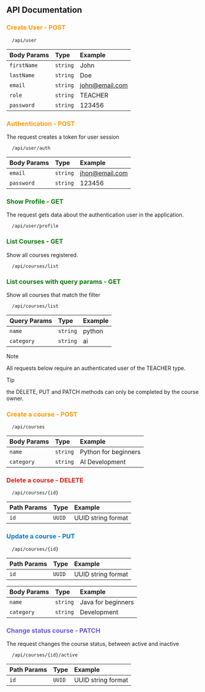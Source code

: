 
## API Documentation 

<h3 style="color: #ff9904">Create User - POST</h3>

```http
  /api/user
```

| Body Params | Type     | Example        |
|:------------|:---------|:---------------|
| `firstName` | `string` | John           |
| `lastName`  | `string` | Doe            |
| `email`     | `string` | john@email.com |
| `role`      | `string` | TEACHER        |
| `password`  | `string` | 123456         |

<h3 style="color: #ff9904">Authentication - POST</h3>
The request creates a token for user session

```http
  /api/user/auth
```

| Body Params | Type     | Example        |
|:------------|:---------|:---------------|
| `email`     | `string` | jhon@email.com |
| `password`  | `string` | 123456         |


<h3 style="color: #107c10">Show Profile - GET</h3>
The request gets data about the authentication user in the application.

```http
  /api/user/profile
```

<h3 style="color: #107c10">List Courses - GET</h3>
Show all courses registered.

```http
  /api/courses/list
```

<h3 style="color: #107c10">List courses with query params - GET</h3>
Show all courses that match the filter

```http
  /api/courses/list
```
| Query Params | Type     | Example |
|:-------------|:---------|:--------|
| `name`       | `string` | python  |
| `category`   | `string` | ai      |


> [!NOTE]
> All requests below require an authenticated user of the TEACHER type.

> [!TIP]
> the DELETE, PUT and PATCH methods can only be completed by the course owner.

<h3 style="color: #ff9904">Create a course - POST</h3>

```http
  /api/courses
```
| Body Params | Type     | Example              |
|:------------|:---------|:---------------------|
| `name`      | `string` | Python for beginners |
| `category`  | `string` | AI Development       |

<h3 style="color: #e9190c">Delete a course - DELETE</h3>

```http
  /api/courses/{id}
```
| Path Params | Type   | Example            |
|:------------|:-------|:-------------------|
| `id`        | `UUID` | UUID string format |


<h3 style="color: #007acc">Update a course - PUT</h3>

```http
  /api/courses/{id}
```
| Path Params | Type   | Example            |
|:------------|:-------|:-------------------|
| `id`        | `UUID` | UUID string format |

| Body Params | Type     | Example            |
|:------------|:---------|:-------------------|
| `name`      | `string` | Java for beginners |
| `category`  | `string` | Development        |


<h3 style="color: #6e57d2">Change status course - PATCH</h3>
The request changes the course status, between active and inactive

```http
  /api/courses/{id}/active
```
| Path Params | Type   | Example            |
|:------------|:-------|:-------------------|
| `id`        | `UUID` | UUID string format |
